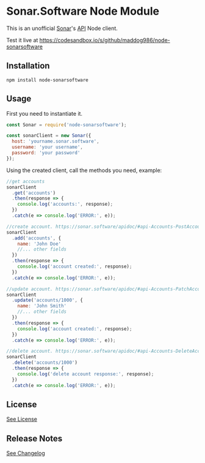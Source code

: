 # Sonar.Software Node Module

This is an unofficial [Sonar](https://sonar.software/)'s [API](https://sonar.software/apidoc/) Node client.

Test it live at https://codesandbox.io/s/github/maddog986/node-sonarsoftware

## Installation

```
npm install node-sonarsoftware
```

## Usage

First you need to instantiate it.

```javascript
const Sonar = require('node-sonarsoftware');

const sonarClient = new Sonar({
  host: 'yourname.sonar.software',
  username: 'your username',
  password: 'your password'
});
```

Using the created client, call the methods you need, example:

```javascript
//get accounts
sonarClient
  .get('accounts')
  .then(response => {
    console.log('accounts:', response);
  })
  .catch(e => console.log('ERROR:', e));

//create account. https://sonar.software/apidoc/#api-Accounts-PostAccount
sonarClient
  .add('accounts', {
    name: 'John Doe'
    //... other fields
  })
  .then(response => {
    console.log('account created:', response);
  })
  .catch(e => console.log('ERROR:', e));

//update account. https://sonar.software/apidoc/#api-Accounts-PatchAccount
sonarClient
  .update('accounts/1000', {
    name: 'John Smith'
    //... other fields
  })
  .then(response => {
    console.log('account created:', response);
  })
  .catch(e => console.log('ERROR:', e));

//delete account. https://sonar.software/apidoc/#api-Accounts-DeleteAccount
sonarClient
  .delete('accounts/1000')
  .then(response => {
    console.log('delete account response:', response);
  })
  .catch(e => console.log('ERROR:', e));
```

## License

[See License](https://github.com/maddog986/node-repairshopr/blob/master/LICENSE)

## Release Notes

[See Changelog](https://github.com/maddog986/node-repairshopr/blob/master/CHANGELOG.md)
